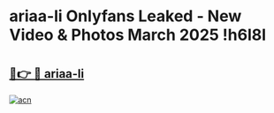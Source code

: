 # ariaa-li Onlyfans Leaked - New Video & Photos March 2025 !h6l8l

# <h2><a href="https://jq080v.iuczelnia.edu.pl?title=ariaa-li&ref=h6l8l">🔗👉 🔴 ariaa-li</a></h2>

[![acn](https://github.com/user-attachments/assets/0f9c940e-d8b0-45ae-aac7-cd30a18b3e1c)](https://jq080v.iuczelnia.edu.pl?title=ariaa-li&ref=h6l8l)

